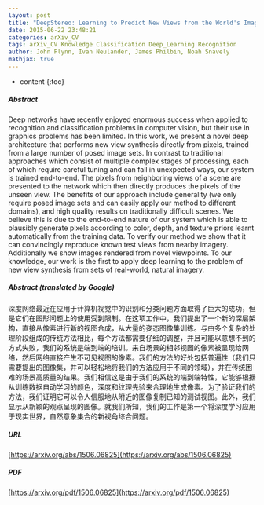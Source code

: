 ```yaml
---
layout: post
title: "DeepStereo: Learning to Predict New Views from the World's Imagery"
date: 2015-06-22 23:48:21
categories: arXiv_CV
tags: arXiv_CV Knowledge Classification Deep_Learning Recognition
author: John Flynn, Ivan Neulander, James Philbin, Noah Snavely
mathjax: true
---
```


* content
{:toc}

##### Abstract
Deep networks have recently enjoyed enormous success when applied to recognition and classification problems in computer vision, but their use in graphics problems has been limited. In this work, we present a novel deep architecture that performs new view synthesis directly from pixels, trained from a large number of posed image sets. In contrast to traditional approaches which consist of multiple complex stages of processing, each of which require careful tuning and can fail in unexpected ways, our system is trained end-to-end. The pixels from neighboring views of a scene are presented to the network which then directly produces the pixels of the unseen view. The benefits of our approach include generality (we only require posed image sets and can easily apply our method to different domains), and high quality results on traditionally difficult scenes. We believe this is due to the end-to-end nature of our system which is able to plausibly generate pixels according to color, depth, and texture priors learnt automatically from the training data. To verify our method we show that it can convincingly reproduce known test views from nearby imagery. Additionally we show images rendered from novel viewpoints. To our knowledge, our work is the first to apply deep learning to the problem of new view synthesis from sets of real-world, natural imagery.

##### Abstract (translated by Google)
深度网络最近在应用于计算机视觉中的识别和分类问题方面取得了巨大的成功，但是它们在图形问题上的使用受到限制。在这项工作中，我们提出了一个新的深层架构，直接从像素进行新的视图合成，从大量的姿态图像集训练。与由多个复杂的处理阶段组成的传统方法相比，每个方法都需要仔细的调整，并且可能以意想不到的方式失败，我们的系统是端到端的培训。来自场景的相邻视图的像素被呈现给网络，然后网络直接产生不可见视图的像素。我们的方法的好处包括普遍性（我们只需要提出的图像集，并可以轻松地将我们的方法应用于不同的领域），并在传统困难的场景高质量的结果。我们相信这是由于我们的系统的端到端特性，它能够根据从训练数据自动学习的颜色，深度和纹理先验来合理地生成像素。为了验证我们的方法，我们证明它可以令人信服地从附近的图像复制已知的测试视图。此外，我们显示从新颖的观点呈现的图像。就我们所知，我们的工作是第一个将深度学习应用于现实世界，自然意象集合的新视角综合问题。

##### URL
[https://arxiv.org/abs/1506.06825](https://arxiv.org/abs/1506.06825)

##### PDF
[https://arxiv.org/pdf/1506.06825](https://arxiv.org/pdf/1506.06825)

